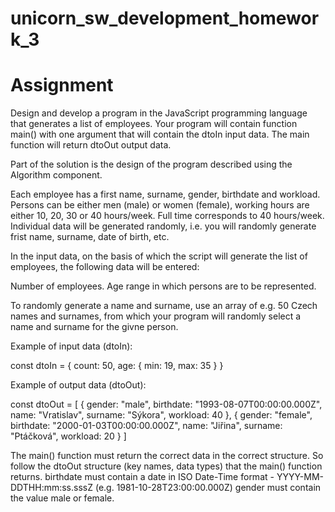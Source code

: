 # unicorn_sw_development_homework_3

# Assignment

Design and develop a program in the JavaScript programming language that generates a list of employees. Your program will contain function main() with one argument that will contain the dtoIn input data. The main function will return dtoOut output data.

Part of the solution is the design of the program described using the Algorithm component.

Each employee has a first name, surname, gender, birthdate and workload. Persons can be either men (male) or women (female), working hours are either 10, 20, 30 or 40 hours/week. Full time corresponds to 40 hours/week. Individual data will be generated randomly, i.e. you will randomly generate frist name, surname, date of birth, etc.

In the input data, on the basis of which the script will generate the list of employees, the following data will be entered:

Number of employees.
Age range in which persons are to be represented.


To randomly generate a name and surname, use an array of e.g. 50 Czech names and surnames, from which your program will randomly select a name and surname for the givne person.


Example of input data (dtoIn):

const dtoIn = {
  count: 50,
  age: {
    min: 19,
    max: 35
  }
}


Example of output data (dtoOut):

const dtoOut = [
  {
    gender: "male",
    birthdate: "1993-08-07T00:00:00.000Z",
    name: "Vratislav",
    surname: "Sýkora",
    workload: 40
  },
  {
    gender: "female",
    birthdate: "2000-01-03T00:00:00.000Z",
    name: "Jiřina",
    surname: "Ptáčková",
    workload: 20
  }
]


The main() function must return the correct data in the correct structure. So follow the dtoOut structure (key names, data types) that the main() function returns.
birthdate must contain a date in ISO Date-Time format - YYYY-MM-DDTHH:mm:ss.sssZ (e.g. 1981-10-28T23:00:00.000Z)
gender must contain the value male or female.

